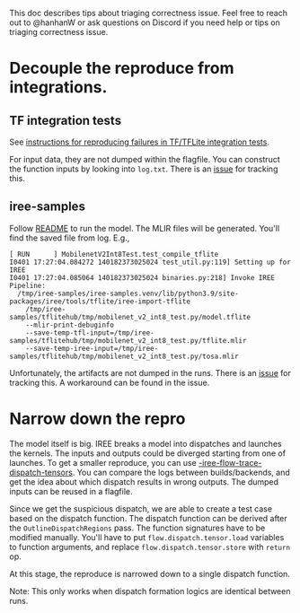This doc describes tips about triaging correctness issue. Feel free to reach out
to @hanhanW or ask questions on Discord if you need help or tips on triaging
correctness issue.

# Decouple the reproduce from integrations.

## TF integration tests

See [instructions for reproducing failures in TF/TFLite integration tests](https://github.com/hanhanW/iree/blob/main/docs/developers/debugging/tf_integrations_test_repro.md).

For input data, they are not dumped within the flagfile. You can construct the
function inputs by looking into `log.txt`. There is an [issue](https://github.com/iree-org/iree/issues/8658)
for tracking this.

## iree-samples

Follow [README](https://github.com/iree-org/iree-samples#readme) to run the model.
The MLIR files will be generated. You'll find the saved file from log. E.g.,

```
[ RUN      ] MobilenetV2Int8Test.test_compile_tflite
I0401 17:27:04.084272 140182373025024 test_util.py:119] Setting up for IREE
I0401 17:27:04.085064 140182373025024 binaries.py:218] Invoke IREE Pipeline:
  /tmp/iree-samples/iree-samples.venv/lib/python3.9/site-packages/iree/tools/tflite/iree-import-tflite
    /tmp/iree-samples/tflitehub/tmp/mobilenet_v2_int8_test.py/model.tflite
    --mlir-print-debuginfo
    --save-temp-tfl-input=/tmp/iree-samples/tflitehub/tmp/mobilenet_v2_int8_test.py/tflite.mlir
    --save-temp-iree-input=/tmp/iree-samples/tflitehub/tmp/mobilenet_v2_int8_test.py/tosa.mlir
```

Unfortunately, the artifacts are not dumped in the runs. There is an [issue](https://github.com/iree-org/iree/issues/8756)
for tracking this. A workaround can be found in the issue.

# Narrow down the repro

The model itself is big. IREE breaks a model into dispatches and launches the
kernels. The inputs and outputs could be diverged starting from one of
launches. To get a smaller reproduce, you can use [-iree-flow-trace-dispatch-tensors](https://github.com/iree-org/iree/blob/main/docs/developers/developing_iree/developer_overview.md#iree-flow-trace-dispatch-tensors).
You can compare the logs between builds/backends, and get the idea about which
dispatch results in wrong outputs. The dumped inputs can be reused in a
flagfile.

Since we get the suspicious dispatch, we are able to create a test case based on
the dispatch function. The dispatch function can be derived after the
`OutlineDispatchRegions` pass. The function signatures have to be modified
manually. You'll have to put `flow.dispatch.tensor.load` variables to function
arguments, and replace `flow.dispatch.tensor.store` with `return` op.

At this stage, the reproduce is narrowed down to a single dispatch function.

Note: This only works when dispatch formation logics are identical between runs.
